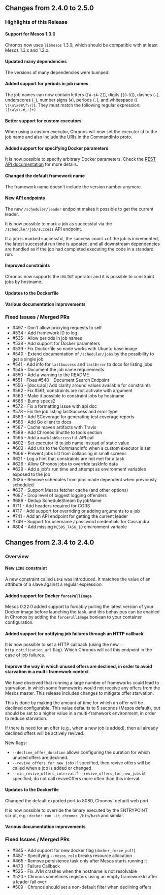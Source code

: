## Changes from 2.4.0 to 2.5.0

### Highlights of this Release

#### Support for Mesos 1.3.0
Chronos now uses `libmesos` 1.3.0, which should be compatible with at least Mesos 1.3.x and 1.2.x.

#### Updated many dependencies
The versions of many dependencies were bumped.

#### Added support for periods in job names
The job names can now contain letters (`[a-zA-Z]`), digits (`[0-9]`), dashes (`-`), underscores
(`_`), number signs (`#`), periods (`.`), and whitespace (`[ \t\n\x0B\f\r]`). They must match the
following regular expression: `([\w\s\.#_-]+)`

#### Better support for custom executors
When using a custom executor, Chronos will now set the executor id to the job name and also include
the URIs in the CommandInfo proto.

#### Added support for specifying Docker parameters
It is now possible to specify arbitrary Docker parameters.
Check the [REST API documentation](https://mesos.github.io/chronos/docs/api.html) for more details.

#### Changed the default framework name
The framework name doesn't include the version number anymore.

#### New API endpoints 
The new `/scheduler/leader` endpoint makes it possible to get the current leader.

It is now possible to mark a job as successful via the `/scheduler/job/success` API endpoint.

If a job is marked successful, the success count +of the job is incremented, the latest successful
run time is updated, and all downstream dependencies are handled as if the job had completed
executing the code in a standard run.

#### Improved constraints
Chronos now supports the `UNLIKE` operator and it is possible to constraint jobs by hostname.

#### Updates to the Dockerfile

#### Various documentation improvements

### Fixed Issues / Merged PRs
- #497 - Don't allow proxying requests to self
- #534 - Add framework ID to log
- #535 - Allow periods in job names
- #538 - Add support for Docker parameters
- #539 - Fix Dockerfile so node works with Ubuntu base image
- #540 - Extend documentation of `/scheduler/jobs` by the possibility to get a single job
- #541 - Add info for `lastSuccess` and `lastError` to docs for listing jobs
- #545 - Document the job name requirements
- #550 - Add a warning to the README
- #551 - Fixes #540 - Document Search Endpoint
- #556 - [docs:api] Add clarity around values available for constraints
- #562 - Fix #561, constraints are not activate with argument
- #563 - Make it possible to constraint jobs by hostname
- #566 - Bump specs2
- #572 - Fix a formatting issue with api doc
- #578 - Fix the job listing lastSuccess and error type
- #583 - Add SCoverage for generating test coverage reports
- #586 - Add Go client to docs
- #587 - Cache maven artifacts with Travis
- #589 - Add Chronos Shuttle to tools section
- #595 - Add a `markJobSuccessful` API call
- #602 - Set executor id to job name instead of static value
- #603 - Add uris to the CommandInfo when a custom executor is set
- #606 - Prevent jobs list from collapsing in small screens
- #621 - Log a hint that constraints are not met for a task
- #626 - Allow Chronos jobs to override taskInfo data
- #629 - Add a job's run time and attempt as environment variables exposed to the job
- #635 - Remove schedules from jobs made dependent when previously scheduled
- #637 - Support Mesos fetcher cache (and other options)
- #687 - Drop level of biggest logging offenders
- #689 - Dedup ScheduleStream by jobName
- #711 - Add headers required for CORS
- #717 - Add support for overriding or adding arguments to a job
- #741 - Add an API endpoint for getting the current leader
- #749 - Support for username / password credentials for Cassandra
- #804 - Add missing `MESOS_TASK_ID` environment variable


## Changes from 2.3.4 to 2.4.0

### Overview

#### New `LIKE` constraint
A new constraint called `LIKE` was introduced. It matches the value of an attribute of a slave against a regular expression.

#### Added support for Docker `forcePullImage`
Mesos 0.22.0 added support to forcably pulling the latest version of your Docker image before launching the task, and this behavious can be enabled in Chronos by adding the `forcePullImage` boolean to your container configuration.

#### Added support for notifying job failures through an HTTP callback
It is now possible to set a HTTP callback (using the new `--http_notification_url` flag). Which Chronos will call this endpoint in the case of job failures.

#### Improve the way in which unused offers are declined, in order to avoid starvation in a multi-framework context

We have observed that running a large number of frameworks could lead to starvation, in which some frameworks would not receive any offers from the Mesos master. This release includes changes to mitigate offer starvation.

This is done by making the amount of time for which an offer will be declined configurable. This value defaults to 5 seconds (Mesos default), but should be set to a higher value in a multi-framework environment, in order to reduce starvation.

If there is need for an offer (e.g., when a new job is added), then all already declined offers will be actively revived.

New flags:

* `--decline_offer_duration` allows configuring the duration for which unused offers are declined.
* `--revive_offers_for_new_jobs` if specified, then revive offers will be called when a job is added or changed.
* `--min_revive_offers_interval` if `--revive_offers_for_new_jobs` is specified, do not call reviveOffers more often than this interval.

#### Updates to the Dockerfile
Changed the default exported port to 8080, Chronos' default web port.

It is now possible to override the binary executed by the ENTRYPOINT script, e.g.: `docker run -it chronos /bin/bash` and similar.

#### Various documentation improvements

### Fixed Issues / Merged PRs
* #345 - Add support for new docker flag (`docker_force_pull`)
* #487 - Specifying `--mesos_role` breaks resource allocation
* #465 - Remove persistence task only after Mesos starts running it
* #473 - Failure Callback
* #525 - Fix JVM crashes when the hostname is not resolvable
* #520 - Chronos sometimes registers using an empty frameworkId after a leader fail over
* #509 - Chronos should set a non-default filter when declining offers
